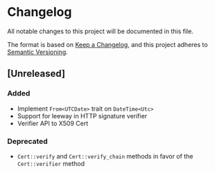 # Changelog

All notable changes to this project will be documented in this file.

The format is based on [Keep a Changelog](https://keepachangelog.com/en/1.0.0/),
and this project adheres to [Semantic Versioning](https://semver.org/spec/v2.0.0.html).

## [Unreleased]

### Added

- Implement `From<UTCDate>` trait on `DateTime<Utc>`
- Support for leeway in HTTP signature verifier
- Verifier API to X509 Cert

### Deprecated

- `Cert::verify` and `Cert::verify_chain` methods in favor of the `Cert::verifier` method
